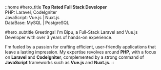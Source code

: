 ::home
#hero_title
<b>Top Rated Full Stack Developer</b> <br/> 
PHP: Laravel, CodeIgniter <br/> 
JavaScript: Vue.js | Nuxt.js <br/>
DataBase: MySQL | PostgreSQL

#hero_subtitle
Greetings! I'm Bipu, a Full-Stack Laravel and Vue.js Developer with over 3 years of hands-on experience.

I'm fueled by a passion for crafting efficient, user-friendly applications that leave a lasting impression. My expertise revolves around <b>PHP</b>, with a focus on <b>Laravel</b> and <b>CodeIgniter</b>, complemented by a strong command of <b>JavaScript</b> frameworks such as <b>Vue.js</b> and <b>Nuxt.js</b>.
::

